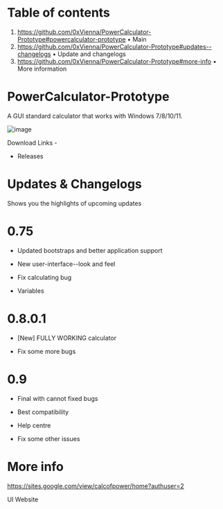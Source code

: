 # Table of contents

1. https://github.com/0xVienna/PowerCalculator-Prototype#powercalculator-prototype • Main
2. https://github.com/0xVienna/PowerCalculator-Prototype#updates--changelogs • Update and changelogs
3. https://github.com/0xVienna/PowerCalculator-Prototype#more-info • More information

# PowerCalculator-Prototype
A GUI standard calculator that works with Windows 7/8/10/11.

![image](https://i.imgur.com/tMfKJAq.png)

Download Links -
- Releases

# Updates & Changelogs
Shows you the highlights of upcoming updates

# 0.75

- Updated bootstraps and better application support

- New user-interface--look and feel

- Fix calculating bug

- Variables

# 0.8.0.1

- [New] FULLY WORKING calculator

- Fix some more bugs

# 0.9

- Final with cannot fixed bugs

- Best compatibility

- Help centre

- Fix some other issues

# More info
https://sites.google.com/view/calcofpower/home?authuser=2

UI Website
